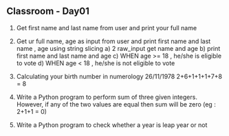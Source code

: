 ## Classroom - Day01

1. Get first name and last name from user and print your full name
1. Get ur full name, age as input from user and print first name and last name , age using string slicing
   a) 2 raw_input get name  and age 
   b) print first name and last name and age 
   c) WHEN age >= 18 , he/she is eligible to vote
   d) WHEN age < 18 , he/she is not eligible to vote
1. Calculating your birth number in numerology
   26/11/1978
   2+6+1+1+1+7+8 = 8

1. Write a Python program to perform sum of three given integers. 
   However, if any of the two values are equal then sum will be zero (eg : 2+1+1 = 0)

1. Write a Python program to check whether a year is leap year or not

